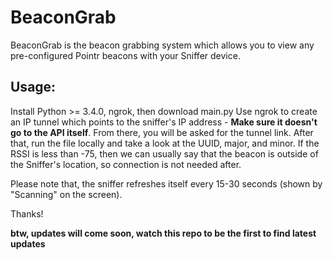 # BeaconGrab

BeaconGrab is the beacon grabbing system which allows you to view any pre-configured Pointr beacons with your Sniffer device.

## Usage:
Install Python >= 3.4.0, ngrok, then download main.py
Use ngrok to create an IP tunnel which points to the sniffer's IP address - **Make sure it doesn't go to the API itself**.
From there, you will be asked for the tunnel link.
After that, run the file locally and take a look at the UUID, major, and minor. 
If the RSSI is less than -75, then we can usually say that the beacon is outside of the Sniffer's location, so connection is not needed after.

Please note that, the sniffer refreshes itself every 15-30 seconds (shown by "Scanning" on the screen).

Thanks!

**btw, updates will come soon, watch this repo to be the first to find latest updates**
